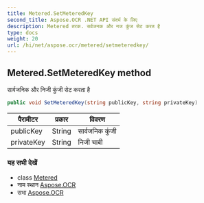 ```yaml
---
title: Metered.SetMeteredKey
second_title: Aspose.OCR .NET API संदर्भ के लिए
description: Metered तरक. सर्वजनक और नज कुंज सेट करत है
type: docs
weight: 20
url: /hi/net/aspose.ocr/metered/setmeteredkey/
---
```

## Metered.SetMeteredKey method

सार्वजनिक और निजी कुंजी सेट करता है

```csharp
public void SetMeteredKey(string publicKey, string privateKey)
```

| पैरामीटर | प्रकार | विवरण |
| --- | --- | --- |
| publicKey | String | सार्वजनिक कुंजी |
| privateKey | String | निजी चाबी |

### यह सभी देखें

* class [Metered](../)
* नाम स्थान [Aspose.OCR](../../metered/)
* सभा [Aspose.OCR](../../../)


